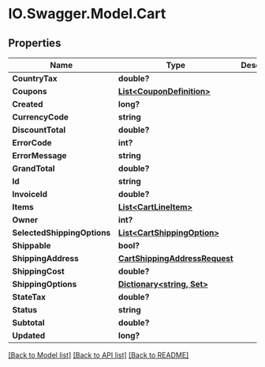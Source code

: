 # IO.Swagger.Model.Cart
## Properties

Name | Type | Description | Notes
------------ | ------------- | ------------- | -------------
**CountryTax** | **double?** |  | [optional] 
**Coupons** | [**List&lt;CouponDefinition&gt;**](CouponDefinition.md) |  | [optional] 
**Created** | **long?** |  | [optional] 
**CurrencyCode** | **string** |  | [optional] 
**DiscountTotal** | **double?** |  | [optional] 
**ErrorCode** | **int?** |  | [optional] 
**ErrorMessage** | **string** |  | [optional] 
**GrandTotal** | **double?** |  | [optional] 
**Id** | **string** |  | [optional] 
**InvoiceId** | **double?** |  | [optional] 
**Items** | [**List&lt;CartLineItem&gt;**](CartLineItem.md) |  | [optional] 
**Owner** | **int?** |  | [optional] 
**SelectedShippingOptions** | [**List&lt;CartShippingOption&gt;**](CartShippingOption.md) |  | [optional] 
**Shippable** | **bool?** |  | [optional] 
**ShippingAddress** | [**CartShippingAddressRequest**](CartShippingAddressRequest.md) |  | [optional] 
**ShippingCost** | **double?** |  | [optional] 
**ShippingOptions** | [**Dictionary&lt;string, Set&gt;**](Set.md) |  | [optional] 
**StateTax** | **double?** |  | [optional] 
**Status** | **string** |  | [optional] 
**Subtotal** | **double?** |  | [optional] 
**Updated** | **long?** |  | [optional] 

[[Back to Model list]](../README.md#documentation-for-models) [[Back to API list]](../README.md#documentation-for-api-endpoints) [[Back to README]](../README.md)

